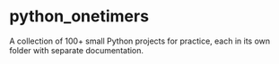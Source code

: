 # python_onetimers
A collection of 100+ small Python projects for practice, each in its own folder with separate documentation.
